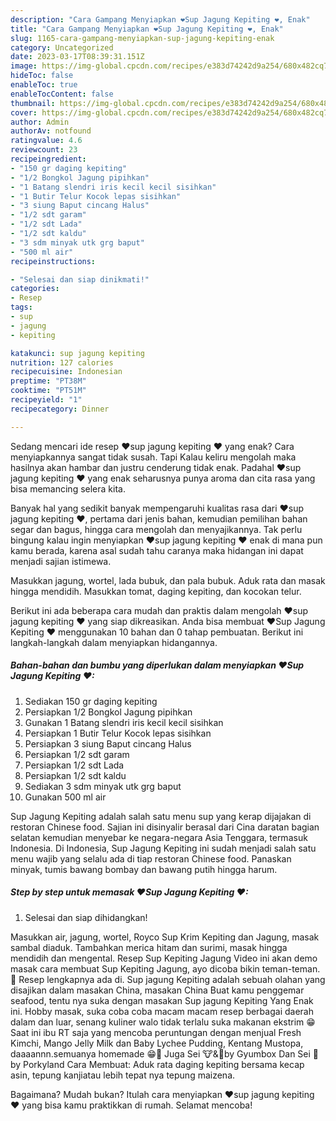 ```yaml
---
description: "Cara Gampang Menyiapkan ❤Sup Jagung Kepiting ❤, Enak"
title: "Cara Gampang Menyiapkan ❤Sup Jagung Kepiting ❤, Enak"
slug: 1165-cara-gampang-menyiapkan-sup-jagung-kepiting-enak
category: Uncategorized
date: 2023-03-17T08:39:31.151Z
image: https://img-global.cpcdn.com/recipes/e383d74242d9a254/680x482cq70/sup-jagung-kepiting-foto-resep-utama.jpg
hideToc: false
enableToc: true
enableTocContent: false
thumbnail: https://img-global.cpcdn.com/recipes/e383d74242d9a254/680x482cq70/sup-jagung-kepiting-foto-resep-utama.jpg
cover: https://img-global.cpcdn.com/recipes/e383d74242d9a254/680x482cq70/sup-jagung-kepiting-foto-resep-utama.jpg
author: Admin
authorAv: notfound
ratingvalue: 4.6
reviewcount: 23
recipeingredient:
- "150 gr daging kepiting"
- "1/2 Bongkol Jagung pipihkan"
- "1 Batang slendri iris kecil kecil sisihkan"
- "1 Butir Telur Kocok lepas sisihkan"
- "3 siung Baput cincang Halus"
- "1/2 sdt garam"
- "1/2 sdt Lada"
- "1/2 sdt kaldu"
- "3 sdm minyak utk grg baput"
- "500 ml air"
recipeinstructions:

- "Selesai dan siap dinikmati!"
categories:
- Resep
tags:
- sup
- jagung
- kepiting

katakunci: sup jagung kepiting 
nutrition: 127 calories
recipecuisine: Indonesian
preptime: "PT38M"
cooktime: "PT51M"
recipeyield: "1"
recipecategory: Dinner

---
```



Sedang mencari ide resep ❤sup jagung kepiting ❤ yang enak? Cara menyiapkannya sangat tidak susah. Tapi Kalau keliru mengolah maka hasilnya akan hambar dan justru cenderung tidak enak. Padahal ❤sup jagung kepiting ❤ yang enak seharusnya punya aroma dan cita rasa yang bisa memancing selera kita.


Banyak hal yang sedikit banyak mempengaruhi kualitas rasa dari ❤sup jagung kepiting ❤, pertama dari jenis bahan, kemudian pemilihan bahan segar dan bagus, hingga cara mengolah dan menyajikannya. Tak perlu bingung kalau ingin menyiapkan ❤sup jagung kepiting ❤ enak di mana pun kamu berada, karena asal sudah tahu caranya maka hidangan ini dapat menjadi sajian istimewa.

Masukkan jagung, wortel, lada bubuk, dan pala bubuk. Aduk rata dan masak hingga mendidih. Masukkan tomat, daging kepiting, dan kocokan telur.


Berikut ini ada beberapa cara mudah dan praktis dalam mengolah ❤sup jagung kepiting ❤ yang siap dikreasikan. Anda bisa membuat ❤Sup Jagung Kepiting ❤ menggunakan 10 bahan dan 0 tahap pembuatan. Berikut ini langkah-langkah dalam menyiapkan hidangannya.

<!--inarticleads1-->

##### Bahan-bahan dan bumbu yang diperlukan dalam menyiapkan ❤Sup Jagung Kepiting ❤:

1. Sediakan 150 gr daging kepiting
1. Persiapkan 1/2 Bongkol Jagung pipihkan
1. Gunakan 1 Batang slendri iris kecil kecil sisihkan
1. Persiapkan 1 Butir Telur Kocok lepas sisihkan
1. Persiapkan 3 siung Baput cincang Halus
1. Persiapkan 1/2 sdt garam
1. Persiapkan 1/2 sdt Lada
1. Persiapkan 1/2 sdt kaldu
1. Sediakan 3 sdm minyak utk grg baput
1. Gunakan 500 ml air


Sup Jagung Kepiting adalah salah satu menu sup yang kerap dijajakan di restoran Chinese food. Sajian ini disinyalir berasal dari Cina daratan bagian selatan kemudian menyebar ke negara-negara Asia Tenggara, termasuk Indonesia. Di Indonesia, Sup Jagung Kepiting ini sudah menjadi salah satu menu wajib yang selalu ada di tiap restoran Chinese food. Panaskan minyak, tumis bawang bombay dan bawang putih hingga harum. 

<!--inarticleads2-->

##### Step by step untuk memasak ❤Sup Jagung Kepiting ❤:


1. Selesai dan siap dihidangkan!

Masukkan air, jagung, wortel, Royco Sup Krim Kepiting dan Jagung, masak sambal diaduk. Tambahkan merica hitam dan surimi, masak hingga mendidih dan mengental. Resep Sup Kepiting Jagung Video ini akan demo masak cara membuat Sup Kepiting Jagung, ayo dicoba bikin teman-teman. 🙂 Resep lengkapnya ada di. Sup jagung Kepiting adalah sebuah olahan yang disajikan dalam masakan China, masakan China Buat kamu penggemar seafood, tentu nya suka dengan masakan Sup jagung Kepiting Yang Enak ini. Hobby masak, suka coba coba macam macam resep berbagai daerah dalam dan luar, senang kuliner walo tidak terlalu suka makanan ekstrim 😁 Saat ini ibu RT saja yang mencoba peruntungan dengan menjual Fresh Kimchi, Mango Jelly Milk dan Baby Lychee Pudding, Kentang Mustopa, daaaannn.semuanya homemade 😁🤭 Juga Sei 🐮&amp;🐔by Gyumbox Dan Sei 🐖by Porkyland Cara Membuat: Aduk rata daging kepiting bersama kecap asin, tepung kanjiatau lebih tepat nya tepung maizena. 

Bagaimana? Mudah bukan? Itulah cara menyiapkan ❤sup jagung kepiting ❤ yang bisa kamu praktikkan di rumah. Selamat mencoba!
